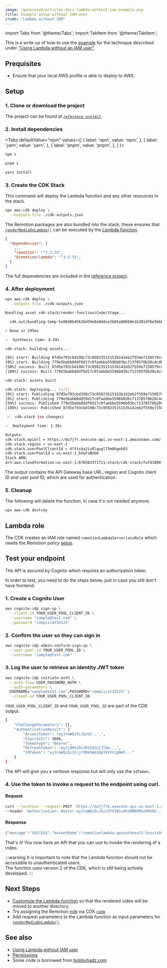 ```yaml
---
image: /generated/articles-docs-lambda-without-iam-example.png
title: Example setup without IAM user
crumb: "Lambda without IAM"
---
```


import Tabs from '@theme/Tabs';
import TabItem from '@theme/TabItem';

This is a write up of how to use the [example](https://github.com/alexfernandez803/example-lambda) for the technique described under ["Using Lambda without an IAM user"](/docs/lambda/without-iam).

## Prequisites

- Ensure that your local AWS profile is able to deploy to AWS.

## Setup

### 1. Clone or download the project

The project can be found at [`reference project`](https://github.com/alexfernandez803/example-lambda).

### 2. Install dependencies

<Tabs
defaultValue="npm"
values={[
{ label: 'npm', value: 'npm', },
{ label: 'yarn', value: 'yarn', },
{ label: 'pnpm', value: 'pnpm', },
]
}>
<TabItem value="npm">

```bash
npm i
```

  </TabItem>

  <TabItem value="pnpm">

```bash
pnpm i
```

  </TabItem>
  <TabItem value="yarn">

```bash
yarn install
```

  </TabItem>

</Tabs>

### 3. Create the CDK Stack

This command will deploy the Lambda function and any other resources in the stack.

```bash
npx aws-cdk deploy \
  --outputs-file ./cdk-outputs.json
```

The Remotion packages are also bundled into the stack, these ensures that [`renderMediaOnLambda()`](/docs/lambda/rendermediaonlambda) can be executed by the [Lambda function](https://github.com/alexfernandez803/example-lambda/blob/main/src/render-function/index.ts).

```json title="package.json"
{
  "dependencies": {
    ...
    "remotion": "^3.3.33",
    "@remotion/lambda": "^3.3.33",
  }
}

```

The full dependencies are included in the [reference project](https://github.com/alexfernandez803/example-lambda/blob/main/package.json).

### 4. After deployment

```bash
npx aws-cdk deploy \
  --outputs-file ./cdk-outputs.json
```

```bash title="Deployment progress"
Bundling asset cdk-stack/render-function/Code/Stage...

  cdk.out/bundling-temp-5e88d0b45626d59e8e8ddce3b05a886b0e1b381df6e5bbbea1dc2727080641a8/index.js  6.3mb ⚠️

⚡ Done in 295ms

✨  Synthesis time: 4.29s

cdk-stack: building assets...

[0%] start: Building 87d5e793cbd198c73c05023515153b142eb2f559e7150579cd2db53362c19b6e:676583371711-us-east-1
[0%] start: Building 779e5babb0ddf0d17c0faebbe5596b03bcf13785f0b20c4cd0fe0c5e616d5593:676583371711-us-east-1
[50%] success: Built 87d5e793cbd198c73c05023515153b142eb2f559e7150579cd2db53362c19b6e:676583371711-us-east-1
[100%] success: Built 779e5babb0ddf0d17c0faebbe5596b03bcf13785f0b20c4cd0fe0c5e616d5593:676583371711-us-east-1

cdk-stack: assets built

cdk-stack: deploying... [1/1]
[0%] start: Publishing 87d5e793cbd198c73c05023515153b142eb2f559e7150579cd2db53362c19b6e:676583371711-us-east-1
[0%] start: Publishing 779e5babb0ddf0d17c0faebbe5596b03bcf13785f0b20c4cd0fe0c5e616d5593:676583371711-us-east-1
[50%] success: Published 779e5babb0ddf0d17c0faebbe5596b03bcf13785f0b20c4cd0fe0c5e616d5593:676583371711-us-east-1
[100%] success: Published 87d5e793cbd198c73c05023515153b142eb2f559e7150579cd2db53362c19b6e:676583371711-us-east-1

 ✅  cdk-stack (no changes)

✨  Deployment time: 1.39s
```

```bash title="Output"
Outputs:
cdk-stack.apiUrl = https://du7jfr.execute-api.us-east-1.amazonaws.com/
cdk-stack.region = us-east-1
cdk-stack.userPoolClientId = 4l5tsda2iu8lqugl73m8hgeb83
cdk-stack.userPoolId = us-east-1_bVwFsBUGO
Stack ARN:
arn:aws:cloudformation:us-east-1:676583371711:stack/cdk-stack/faf43800-9878-11ed-a070-0aacc64c8662

```

The output contains the API Gateway base URL, region and Cognito client ID and user pool ID, which are used for authentication.

### 5. Cleanup

The following will delete the function, in case it's not needed anymore.

```bash
npx aws-cdk destroy
```

## Lambda role

The CDK creates an IAM role named `remotionLambdaServerlessRole` which needs the Remotion policy [setup](/docs/lambda/without-iam).

## Test your endpoint

The API is secured by Cognito which requires an authorization token.

In order to test, you need to do the steps below, just in case you still don't have frontend.

### 1. Create a Cognito User

```bash
aws cognito-idp sign-up \
  --client-id YOUR_USER_POOL_CLIENT_ID \
  --username "sample@test.com" \
  --password "compLicat3d123"
```

### 2. Confirm the user so they can sign in

```bash
aws cognito-idp admin-confirm-sign-up \
  --user-pool-id YOUR_USER_POOL_ID \
  --username "sample@test.com"
```

### 3. Log the user to retrieve an identity JWT token

```bash
aws cognito-idp initiate-auth \
  --auth-flow USER_PASSWORD_AUTH \
  --auth-parameters \
  USERNAME="sample@test.com",PASSWORD="compLicat3d123" \
  --client-id YOUR_USER_POOL_CLIENT_ID

```

`YOUR_USER_POOL_CLIENT_ID` and `YOUR_USER_POOL_ID` are part of the CDK output.

```bash title="Output"
{
    "ChallengeParameters": {},
    "AuthenticationResult": {
        "AccessToken": "eyJraWQiOiJGcUJ....",
        "ExpiresIn": 3600,
        "TokenType": "Bearer",
        "RefreshToken": "eyJjdHkiOiJKV1QiLCJlbm...",
        "IdToken": "eyJraWQiOiJCcjY3Rk5WdzRpYVVYVlpNdF..."
    }
}
```

The API will give you a verbose response but will only use the `IdToken`.

### 4. Use the token to invoke a request to the endpoint using curl.

#### Request

```bash
curl --location --request POST 'https://du7jfr6.execute-api.us-east-1.amazonaws.com/render' \
--header 'Authorization: Bearer eyJraWQiOiJGcUJFV1B1cHhxM0NXRko0RVN2..........'
```

#### Response

```bash
{"message":"SUCCESS","bucketName":"remotionlambda-apsoutheast2-5essis84y1","renderId":"1pwhfhh11z"}
```

That's it! You now have an API that you can use to invoke the rendering of a video.

:::warning
It is important to note that the Lambda function should not be accessible to unauthenticated users.  
The function uses version 2 of the CDK, which is still being actively developed.
:::

## Next Steps

- [Customize the Lambda function](https://github.com/alexfernandez803/example-lambda/blob/main/src/render-function/index.ts) so that the rendered video will be moved to another directory.
- Try assigning the Remotion [role](/docs/lambda/without-iam#1-create-role-policy) via CDK [`code`](https://github.com/alexfernandez803/example-lambda/blob/main/lib/remotion-cdk-starter-stack.ts).
- Add request parameters to the Lambda function as input parameters for [`renderMediaOnLambda()`](/docs/lambda/rendermediaonlambda).

## See also

- [Using Lambda without IAM user](/docs/lambda/without-iam)
- [Permissions](/docs/lambda/permissions)
- Some code is borrowed from [bobbyhadz.com](https://bobbyhadz.com/blog/aws-cdk-api-authorizer)
